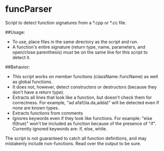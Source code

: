 # funcParser
Script to detect function signatures from a *.cpp or *.cc file.
    
##Usage:
- To use, place files in the same directory as the script and run.
- A function's entire signature (return type, name, parameters, and open/close parenthesis)
  must be on the same line for this script to detect it.

##Behavior:
- This script works on member functions (className::funcName) as well as global functions.
- It does not, however, detect constructors or destructors (because they don't have a return type).
- Extracts all lines that look like a function, but doesn't check them for correctness.
  For example, "ad afaf(iia.da,adda)" will be detected even if none are known types.
- Extracts functions from comments
- Ignores keywords even if they look like functions.
  For example: "else if(true)" won't be included as function because of the presence of "if".
  Currently ignored keywords are: if, else, while.

The script is not guaranteed to catch all function definitions,
and may mistakenly include non-functions. Read over the output to be sure.